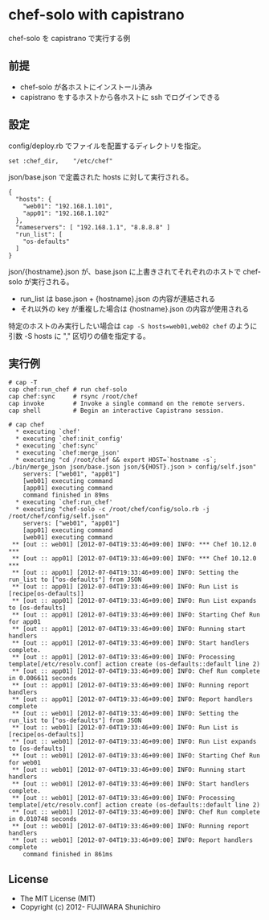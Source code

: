 # chef-solo with capistrano

chef-solo を capistrano で実行する例

## 前提

* chef-solo が各ホストにインストール済み
* capistrano をするホストから各ホストに ssh でログインできる

## 設定

config/deploy.rb でファイルを配置するディレクトリを指定。

    set :chef_dir,    "/etc/chef"

json/base.json で定義された hosts に対して実行される。

    {
      "hosts": {
        "web01": "192.168.1.101",
        "app01": "192.168.1.102"
      },
      "nameservers": [ "192.168.1.1", "8.8.8.8" ]
      "run_list": [
        "os-defaults"
      ]
    }

json/{hostname}.json が、base.json に上書きされてそれぞれのホストで chef-solo が実行される。

* run_list は base.json + {hostname}.json の内容が連結される
* それ以外の key が重複した場合は {hostname}.json の内容が使用される

特定のホストのみ実行したい場合は `cap -S hosts=web01,web02 chef` のように引数 -S hosts に "," 区切りの値を指定する。

## 実行例

    # cap -T
    cap chef:run_chef # run chef-solo
    cap chef:sync     # rsync /root/chef
    cap invoke        # Invoke a single command on the remote servers.
    cap shell         # Begin an interactive Capistrano session.
    
    # cap chef
      * executing `chef'
      * executing `chef:init_config'
      * executing `chef:sync'
      * executing `chef:merge_json'
      * executing "cd /root/chef && export HOST=`hostname -s`; ./bin/merge_json json/base.json json/${HOST}.json > config/self.json"
        servers: ["web01", "app01"]
        [web01] executing command
        [app01] executing command
        command finished in 89ms
      * executing `chef:run_chef'
      * executing "chef-solo -c /root/chef/config/solo.rb -j /root/chef/config/self.json"
        servers: ["web01", "app01"]
        [app01] executing command
        [web01] executing command
     ** [out :: web01] [2012-07-04T19:33:46+09:00] INFO: *** Chef 10.12.0 ***
     ** [out :: app01] [2012-07-04T19:33:46+09:00] INFO: *** Chef 10.12.0 ***
     ** [out :: app01] [2012-07-04T19:33:46+09:00] INFO: Setting the run_list to ["os-defaults"] from JSON
     ** [out :: app01] [2012-07-04T19:33:46+09:00] INFO: Run List is [recipe[os-defaults]]
     ** [out :: app01] [2012-07-04T19:33:46+09:00] INFO: Run List expands to [os-defaults]
     ** [out :: app01] [2012-07-04T19:33:46+09:00] INFO: Starting Chef Run for app01
     ** [out :: app01] [2012-07-04T19:33:46+09:00] INFO: Running start handlers
     ** [out :: app01] [2012-07-04T19:33:46+09:00] INFO: Start handlers complete.
     ** [out :: app01] [2012-07-04T19:33:46+09:00] INFO: Processing template[/etc/resolv.conf] action create (os-defaults::default line 2)
     ** [out :: app01] [2012-07-04T19:33:46+09:00] INFO: Chef Run complete in 0.006611 seconds
     ** [out :: app01] [2012-07-04T19:33:46+09:00] INFO: Running report handlers
     ** [out :: app01] [2012-07-04T19:33:46+09:00] INFO: Report handlers complete
     ** [out :: web01] [2012-07-04T19:33:46+09:00] INFO: Setting the run_list to ["os-defaults"] from JSON
     ** [out :: web01] [2012-07-04T19:33:46+09:00] INFO: Run List is [recipe[os-defaults]]
     ** [out :: web01] [2012-07-04T19:33:46+09:00] INFO: Run List expands to [os-defaults]
     ** [out :: web01] [2012-07-04T19:33:46+09:00] INFO: Starting Chef Run for web01
     ** [out :: web01] [2012-07-04T19:33:46+09:00] INFO: Running start handlers
     ** [out :: web01] [2012-07-04T19:33:46+09:00] INFO: Start handlers complete.
     ** [out :: web01] [2012-07-04T19:33:46+09:00] INFO: Processing template[/etc/resolv.conf] action create (os-defaults::default line 2)
     ** [out :: web01] [2012-07-04T19:33:46+09:00] INFO: Chef Run complete in 0.010748 seconds
     ** [out :: web01] [2012-07-04T19:33:46+09:00] INFO: Running report handlers
     ** [out :: web01] [2012-07-04T19:33:46+09:00] INFO: Report handlers complete
        command finished in 861ms

## License

* The MIT License (MIT)
* Copyright (c) 2012- FUJIWARA Shunichiro
